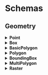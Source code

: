 # Schemas

## Geometry

<details>
<summary><strong>Point</strong></summary>

Briefly describe the purpose and functionality of the class.

## Attributes

| name | type | description |
| - | - | - |
| `x` | float |  |
| `y` | float |  |

## Methods

### `__init__`

Initialize the class instance.

**Parameters:**
- `self` (*MyClass*): The instance of the class.
- `param1` (*type*): Description of the first parameter.
- `param2` (*type*): Description of the second parameter.
- ...

| name | type | description |
| - | - | - |
| `x` | float |  |
| `y` | float |  |

**Returns:**
None.

**Example Usage:**

```python
# Creating an instance of MyClass
my_instance = MyClass(param1=value1, param2=value2)
```

### `resize`

**Description:**
Initialize the class instance.

**Parameters:**
| name | type | description |
| - | - | - |
| og_img_h | `int` |  |
| og_img_w | `int` |  |
| new_img_h | `int` |  |
| new_img_w | `int` |  |

**Returns:**
None.

**Example Usage:**

```python
# Creating an instance of MyClass
my_instance = MyClass(param1=value1, param2=value2)
```

</details>

<details>
<summary><strong>Box</strong></summary>
</details>

<details>
<summary><strong>BasicPolygon</strong></summary>
</details>

<details>
<summary><strong>Polygon</strong></summary>
</details>

<details>
<summary><strong>BoundingBox</strong></summary>
</details>

<details>
<summary><strong>MultiPolygon</strong></summary>
</details>

<details>
<summary><strong>Raster</strong></summary>
</details>

